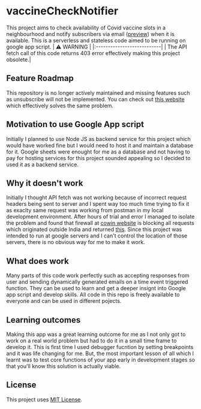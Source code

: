 # vaccineCheckNotifier
This project aims to check availability of Covid vaccine slots in a neighbourhood and notify subscribers via email ([preview](./mail_sample.jpeg)) when it is available. This is a serverless and stateless code aimed to be running on google app script.
| :warning: WARNING          |
|:---------------------------|
| The API fetch call of this code returns 403 error effectively making this project obsolete.|
## Feature Roadmap
This repository is no longer actively maintained and missing features such as unsubscribe will not be implemented. You can check out [this website](https://www.vaccinateme.in/covid/?type=pincode) which effectively solves the same problem.
## Motivation to use Google App script
Initially I planned to use Node JS as backend service for this project which would have worked fine but I would need to host it and maintain a database for it. Google sheets were  enought for me as a database and not having to pay for hosting services for this project sounded appealing so I decided to used it as a backend service.
## Why it doesn't work
Initially I thought API fetch was not working because of incorrect request headers being sent to server and I spent way too much time trying to fix it as exaclty same request was working from postman in my local development environment.
After hours of trial and error I managed to isolate the problem and found that firewall at [cowin website](https://cdn-api.co-vin.in) is blocking all requests which originated outside India and returned [this](./error.html). Since this project was intended to run at google servers and I can't control the location of those servers, there is no obvious way for me to make it work.
## What does work
Many parts of this code work perfectly such as accepting responses from user and sending dynamically generated emails on a time event triggered function. They can be used to learn and get a deeper insignt into Google app script and develop skills. All code in this repo is freely available to everyone and can be used in different pojects.
## Learning outcomes
Making this app was a great learning outcome for me as I not only got to work on a real world problem but had to do it in a small time frame to develop it. This is first time I used debugger fucntion by setting breakpoints and it was life changing for me. But, the most important lesson of all which I learnt was to test core functions of your app early in development stages so that you'll know this solution is actually viable.
## License
This project uses [MIT License](./LICENSE).
